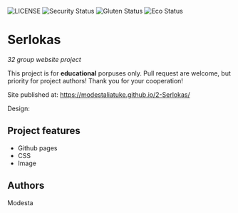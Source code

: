 ![LICENSE](https://img.shields.io/badge/license-MIT-blue.svg?style=flat-square)
![Security Status](https://img.shields.io/security-headers?label=Security&url=https%3A%2F%2Fgithub.com&style=flat-square)
![Gluten Status](https://img.shields.io/badge/Gluten-Free-green.svg)
![Eco Status](https://img.shields.io/badge/ECO-Friendly-green.svg)

# Serlokas

_32 group website project_

This project is for **educational** porpuses only. Pull request are welcome, but priority for project authors! Thank you for your cooperation!

Site published at: https://modestaliatuke.github.io/2-Serlokas/

Design: 

## Project features

- Github pages
- CSS 
- Image

## Authors

Modesta 

